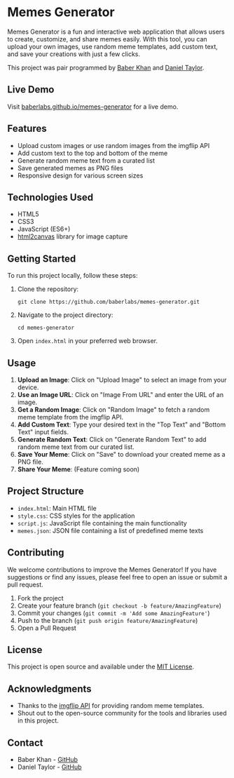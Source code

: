 # Memes Generator

Memes Generator is a fun and interactive web application that allows users to create, customize, and share memes easily. With this tool, you can upload your own images, use random meme templates, add custom text, and save your creations with just a few clicks.

This project was pair programmed by [Baber Khan](https://github.com/baberlabs) and [Daniel Taylor](https://github.com/DTCoding01).

## Live Demo

Visit [baberlabs.github.io/memes-generator](https://baberlabs.github.io/memes-generator) for a live demo.

## Features

-   Upload custom images or use random images from the imgflip API
-   Add custom text to the top and bottom of the meme
-   Generate random meme text from a curated list
-   Save generated memes as PNG files
-   Responsive design for various screen sizes

## Technologies Used

-   HTML5
-   CSS3
-   JavaScript (ES6+)
-   [html2canvas](https://html2canvas.hertzen.com/) library for image capture

## Getting Started

To run this project locally, follow these steps:

1. Clone the repository:

    ```
    git clone https://github.com/baberlabs/memes-generator.git
    ```

2. Navigate to the project directory:

    ```
    cd memes-generator
    ```

3. Open `index.html` in your preferred web browser.

## Usage

1. **Upload an Image**: Click on "Upload Image" to select an image from your device.
2. **Use an Image URL**: Click on "Image From URL" and enter the URL of an image.
3. **Get a Random Image**: Click on "Random Image" to fetch a random meme template from the imgflip API.
4. **Add Custom Text**: Type your desired text in the "Top Text" and "Bottom Text" input fields.
5. **Generate Random Text**: Click on "Generate Random Text" to add random meme text from our curated list.
6. **Save Your Meme**: Click on "Save" to download your created meme as a PNG file.
7. **Share Your Meme**: (Feature coming soon)

## Project Structure

-   `index.html`: Main HTML file
-   `style.css`: CSS styles for the application
-   `script.js`: JavaScript file containing the main functionality
-   `memes.json`: JSON file containing a list of predefined meme texts

## Contributing

We welcome contributions to improve the Memes Generator! If you have suggestions or find any issues, please feel free to open an issue or submit a pull request.

1. Fork the project
2. Create your feature branch (`git checkout -b feature/AmazingFeature`)
3. Commit your changes (`git commit -m 'Add some AmazingFeature'`)
4. Push to the branch (`git push origin feature/AmazingFeature`)
5. Open a Pull Request

## License

This project is open source and available under the [MIT License](LICENSE).

## Acknowledgments

-   Thanks to the [imgflip API](https://api.imgflip.com/) for providing random meme templates.
-   Shout out to the open-source community for the tools and libraries used in this project.

## Contact

-   Baber Khan - [GitHub](https://github.com/baberlabs)
-   Daniel Taylor - [GitHub](https://github.com/DTCoding01)
